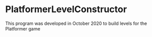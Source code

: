 # PlatformerLevelConstructor
This program was developed in October 2020 to build levels for the Platformer game
